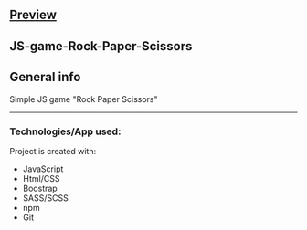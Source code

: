 ## [Preview](https://pwosin.github.io/JS-game-Rock-Paper-Scissors/)
      
## JS-game-Rock-Paper-Scissors
    
## General info
Simple JS game "Rock Paper Scissors" 
   
---
### Technologies/App used: 
Project is created with:
* JavaScript
* Html/CSS
* Boostrap
* SASS/SCSS
* npm
* Git

